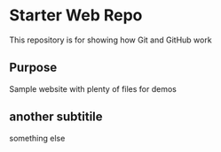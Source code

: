 # Starter Web Repo

This repository is for showing how Git and GitHub work

## Purpose

Sample website with plenty of files for demos

## another subtitile

something else